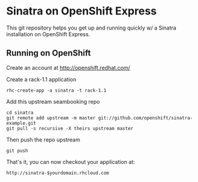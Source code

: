 Sinatra on OpenShift Express
============================

This git repository helps you get up and running quickly w/ a Sinatra installation
on OpenShift Express.


Running on OpenShift
----------------------------

Create an account at http://openshift.redhat.com/

Create a rack-1.1 application

    rhc-create-app -a sinatra -t rack-1.1

Add this upstream seambooking repo

    cd sinatra
    git remote add upstream -m master git://github.com/openshift/sinatra-example.git
    git pull -s recursive -X theirs upstream master
    
Then push the repo upstream

    git push

That's it, you can now checkout your application at:

    http://sinatra-$yourdomain.rhcloud.com

